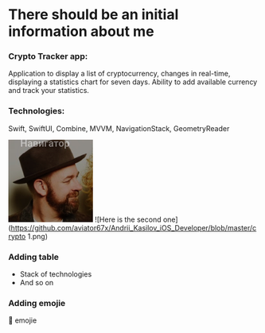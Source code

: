  # There should be an initial information about me
### Crypto Tracker app: 
Application to display a list of cryptocurrency, changes in real-time, displaying a statistics chart for seven days. Ability to add available currency and track your statistics.

### Technologies:
Swift, SwiftUI, Combine, MVVM, NavigationStack, GeometryReader 

![Here is the first image from my github Assets file](https://github.com/aviator67x/Andrii_Kasilov_iOS_Developer/blob/master/dude.png) ![Here is the second one](https://github.com/aviator67x/Andrii_Kasilov_iOS_Developer/blob/master/crypto 1.png)
### Adding table
+ Stack of technologies
+ And so on
### Adding emojie
:nauseated_face: emojie
